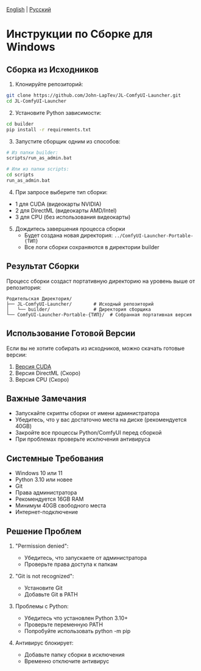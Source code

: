 [English](README_Windows.md) | [Русский](README_Windows.ru.md)

# Инструкции по Сборке для Windows

## Сборка из Исходников

1. Клонируйте репозиторий:
```bash
git clone https://github.com/John-LapTev/JL-ComfyUI-Launcher.git
cd JL-ComfyUI-Launcher
```

2. Установите Python зависимости:
```bash
cd builder
pip install -r requirements.txt
```

3. Запустите сборщик одним из способов:
```bash
# Из папки builder:
scripts/run_as_admin.bat

# Или из папки scripts:
cd scripts
run_as_admin.bat
```

4. При запросе выберите тип сборки:
- 1 для CUDA (видеокарты NVIDIA)
- 2 для DirectML (видеокарты AMD/Intel)
- 3 для CPU (без использования видеокарты)

5. Дождитесь завершения процесса сборки
   - Будет создана новая директория: `../ComfyUI-Launcher-Portable-{ТИП}`
   - Все логи сборки сохраняются в директории builder

## Результат Сборки

Процесс сборки создаст портативную директорию на уровень выше от репозитория:
```
Родительская Директория/
├── JL-ComfyUI-Launcher/        # Исходный репозиторий
│   └── builder/                # Директория сборщика
└── ComfyUI-Launcher-Portable-{ТИП}/  # Собранная портативная версия
```

## Использование Готовой Версии

Если вы не хотите собирать из исходников, можно скачать готовые версии:
1. [Версия CUDA](https://jl-comfyui.hhos.net/JL-Portable/ComfyUI-Launcher-Portable-CUDA.7z)
2. Версия DirectML (Скоро)
3. Версия CPU (Скоро)

## Важные Замечания

- Запускайте скрипты сборки от имени администратора
- Убедитесь, что у вас достаточно места на диске (рекомендуется 40GB)
- Закройте все процессы Python/ComfyUI перед сборкой
- При проблемах проверьте исключения антивируса

## Системные Требования

- Windows 10 или 11
- Python 3.10 или новее
- Git
- Права администратора
- Рекомендуется 16GB RAM
- Минимум 40GB свободного места
- Интернет-подключение

## Решение Проблем

1. "Permission denied":
   - Убедитесь, что запускаете от администратора
   - Проверьте права доступа к папкам

2. "Git is not recognized":
   - Установите Git
   - Добавьте Git в PATH

3. Проблемы с Python:
   - Убедитесь что установлен Python 3.10+
   - Проверьте переменную PATH
   - Попробуйте использовать python -m pip

4. Антивирус блокирует:
   - Добавьте папку сборки в исключения
   - Временно отключите антивирус